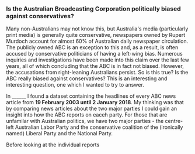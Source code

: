 ### Is the Australian Broadcasting Corporation politically biased against conservatives?

Many non-Australians may not know this, but Australia's media (particularly print media) is generally quite conservative, newspapers owned by Rupert Murdoch account for almost 60% of Australian daily newspaper circulation. The publicly owned ABC is an exception to this and, as a result, is often accused by conservative politicians of having a left-wing bias. Numerous inquiries and investigations have been made into this claim over the last few years, all of which concluding that the ABC is in fact not biased. However, the accusations from right-leaning Australians persist. So is this true? Is the ABC really biased against conservatives? This is an interesting and interesting question, one which I wanted to try to answer.

In ______ I found a dataset containing the headlines of every ABC news article from **19 February 2003 until 2 January 2018**. My thinking was that by comparing news articles about the two major parties I could gain an insight into how the ABC reports on eaceh party. For those that are unfamilar with Australian politics, we have two major parties - the centre-left Australian Labor Party and the conservative coalition of the (ironically named) Liberal Party and the National Party. 

Before looking at the individual reports
